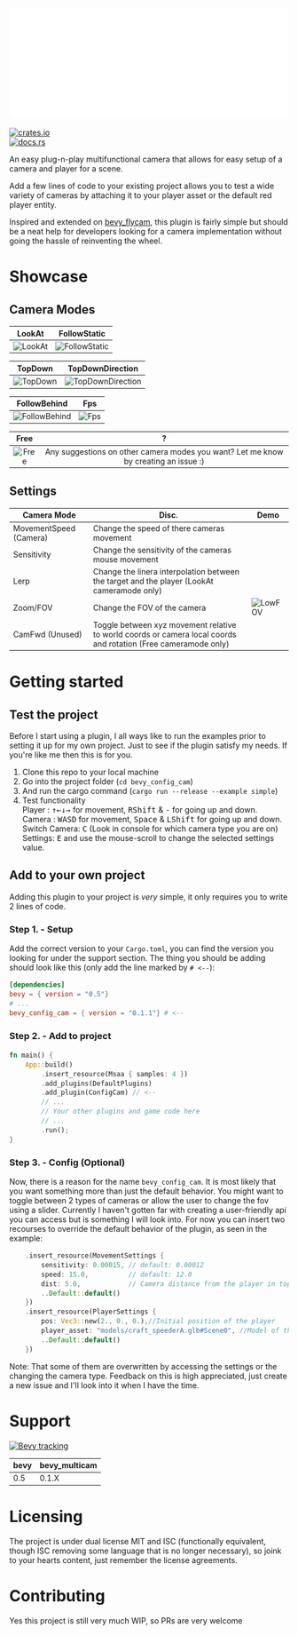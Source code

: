 <div align="left">
<a href="https://github.com/BlackPhlox/bevy_config_cam"><img src="https://raw.githubusercontent.com/BlackPhlox/BlackPhlox/master/config_cam.svg" width="970" height="200" alt="bevy config cam"></a>
</div>

[![crates.io](https://img.shields.io/crates/v/bevy_config_cam)](https://crates.io/crates/bevy_config_cam)</br>[![docs.rs](https://docs.rs/bevy_config_cam/badge.svg)](https://docs.rs/bevy_config_cam)

An easy plug-n-play multifunctional camera that allows for easy setup of a camera and player for a scene.

Add a few lines of code to your existing project allows you to test a wide variety of cameras by attaching it to
your player asset or the default red player entity. 

Inspired and extended on [bevy_flycam](https://github.com/sburris0/bevy_flycam), this plugin is fairly simple but should be a neat help for developers looking for a camera implementation without going the hassle of reinventing the wheel.

# Showcase

## Camera Modes

LookAt | FollowStatic
:-------------------------:|:-------------------------:
<img src="https://user-images.githubusercontent.com/25123512/119991088-5fb59700-bfc9-11eb-88d1-44a2b2a47cfa.png" alt="LookAt">  |  <img src="https://user-images.githubusercontent.com/25123512/119991121-6cd28600-bfc9-11eb-9fcd-89fa9d591d4b.png" alt="FollowStatic">

TopDown | TopDownDirection
:-------------------------:|:-------------------------:
<img src="https://user-images.githubusercontent.com/25123512/119991141-71973a00-bfc9-11eb-90ee-377ffe656ae2.png" alt="TopDown"> |  <img src="https://user-images.githubusercontent.com/25123512/119991151-7360fd80-bfc9-11eb-9d41-1947c997b98a.png" alt="TopDownDirection">

FollowBehind | Fps
:-------------------------:|:-------------------------:
<img src="https://user-images.githubusercontent.com/25123512/119991175-7956de80-bfc9-11eb-901c-0164152dd97d.png" alt="FollowBehind">  |  <img src="https://user-images.githubusercontent.com/25123512/119991187-7bb93880-bfc9-11eb-9739-598e01ba214f.png" alt="Fps">

Free | ?
:-------------------------:|:-------------------------:
<img src="https://user-images.githubusercontent.com/25123512/119991199-7fe55600-bfc9-11eb-9ae6-b29cec3a3cd7.png" alt="Free" >  |  Any suggestions on other camera modes you want? Let me know by creating an issue :)

## Settings

| Camera Mode | Disc. | Demo |
| --- | --- | --- |
| MovementSpeed (Camera) | Change the speed of there cameras movement | |
| Sensitivity | Change the sensitivity of the cameras mouse movement | |
| Lerp | Change the linera interpolation between the target and the player (LookAt cameramode only)||
| Zoom/FOV| Change the FOV of the camera | <img src="https://user-images.githubusercontent.com/25123512/119991256-8d9adb80-bfc9-11eb-9e1d-5d763ec150a2.png" alt="LowFOV" width="250"> |
| CamFwd (Unused) | Toggle between xyz movement relative to world coords or camera local coords and rotation (Free cameramode only)||

# Getting started

## Test the project

Before I start using a plugin, I all ways like to run the examples prior to setting it up for my own project. Just to see if the plugin satisfy my needs. 
If you're like me then this is for you.

1. Clone this repo to your local machine
2. Go into the project folder (`cd bevy_config_cam`)
3. And run the cargo command (`cargo run --release --example simple`)
4. Test functionality </br>
Player : <kbd>↑</kbd><kbd>←</kbd><kbd>↓</kbd><kbd>→</kbd> for movement, <kbd>RShift</kbd> & <kbd>-</kbd> for going up and down.<br>
Camera : <kbd>W</kbd><kbd>A</kbd><kbd>S</kbd><kbd>D</kbd> for movement, <kbd>Space</kbd> & <kbd>LShift</kbd> for going up and down.<br>
Switch Camera: <kbd>C</kbd> (Look in console for which camera type you are on)</br>
Settings: <kbd>E</kbd> and use the mouse-scroll to change the selected settings value.

## Add to your own project

Adding this plugin to your project is *very* simple, it only requires you to write 2 lines of code. 

### Step 1. - Setup
    
Add the correct version to your `Cargo.toml`, you can find the version you looking for under the support section. The thing you should be adding should look like this (only add the line marked by `# <--`):
```toml
[dependencies]
bevy = { version = "0.5"}
# ...
bevy_config_cam = { version = "0.1.1"} # <-- 
```

### Step 2. - Add to project

```rust
fn main() {
    App::build()
        .insert_resource(Msaa { samples: 4 })
        .add_plugins(DefaultPlugins)
        .add_plugin(ConfigCam) // <--
        // ... 
        // Your other plugins and game code here
        // ...
        .run();
}
```

### Step 3. - Config (Optional)

Now, there is a reason for the name `bevy_config_cam`. It is most likely that you want something more than just the default behavior. You might want to toggle between 2 types of cameras or allow the user to change the fov using a slider. Currently I haven't gotten far with creating a user-friendly api you can access but is something I will look into. For now you can insert two recourses to override the default behavior of the plugin, as seen in the example:

```rust
    .insert_resource(MovementSettings {
        sensitivity: 0.00015, // default: 0.00012
        speed: 15.0,          // default: 12.0
        dist: 5.0,            // Camera distance from the player in topdown view
        ..Default::default()
    })
    .insert_resource(PlayerSettings {
        pos: Vec3::new(2., 0., 0.),//Initial position of the player
        player_asset: "models/craft_speederA.glb#Scene0", //Model of the player, default is a red cube
        ..Default::default()
    })
```
Note: That some of them are overwritten by accessing the settings or the changing the camera type. Feedback on this is high appreciated, just create a new issue and I'll look into it when I have the time.

# Support
[![Bevy tracking](https://img.shields.io/badge/Bevy%20tracking-released%20version-lightblue)](https://github.com/bevyengine/bevy/blob/main/docs/plugins_guidelines.md#main-branch-tracking)

|bevy|bevy_multicam|
|---|---|
|0.5|0.1.X|

# Licensing
The project is under dual license MIT and ISC (functionally equivalent, though ISC removing some language that is no longer necessary), so joink to your hearts content, just remember the license agreements.

# Contributing
Yes this project is still very much WIP, so PRs are very welcome
